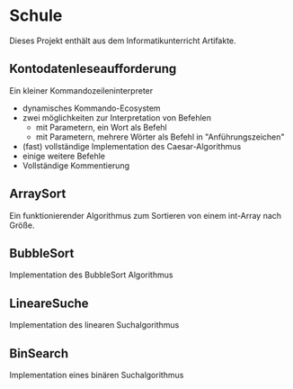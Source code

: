 # Schule

Dieses Projekt enthält aus dem Informatikunterricht Artifakte.

## Kontodatenleseaufforderung
Ein kleiner Kommandozeileninterpreter
- dynamisches Kommando-Ecosystem
- zwei möglichkeiten zur Interpretation von Befehlen
  - mit Parametern, ein Wort als Befehl
  - mit Parametern, mehrere Wörter als Befehl in "Anführungszeichen"
- (fast) vollständige Implementation des Caesar-Algorithmus
- einige weitere Befehle
- Vollständige Kommentierung

## ArraySort
Ein funktionierender Algorithmus zum Sortieren von einem int-Array nach Größe.

## BubbleSort
Implementation des BubbleSort Algorithmus

## LineareSuche
Implementation des linearen Suchalgorithmus

## BinSearch
Implementation eines binären Suchalgorithmus
